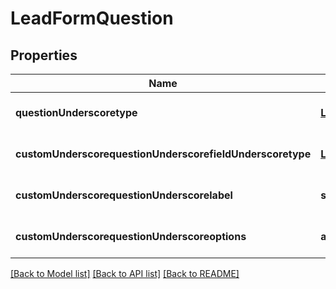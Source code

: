 # LeadFormQuestion

## Properties
Name | Type | Description | Notes
------------ | ------------- | ------------- | -------------
**questionUnderscoretype** | [**LeadFormQuestionType**](LeadFormQuestionType.md) |  | [optional] [default to null]
**customUnderscorequestionUnderscorefieldUnderscoretype** | [**LeadFormQuestionFieldType**](LeadFormQuestionFieldType.md) |  | [optional] [default to null]
**customUnderscorequestionUnderscorelabel** | **string** |  | [optional] [default to null]
**customUnderscorequestionUnderscoreoptions** | **array[string]** |  | [optional] [default to null]

[[Back to Model list]](../README.md#documentation-for-models) [[Back to API list]](../README.md#documentation-for-api-endpoints) [[Back to README]](../README.md)


